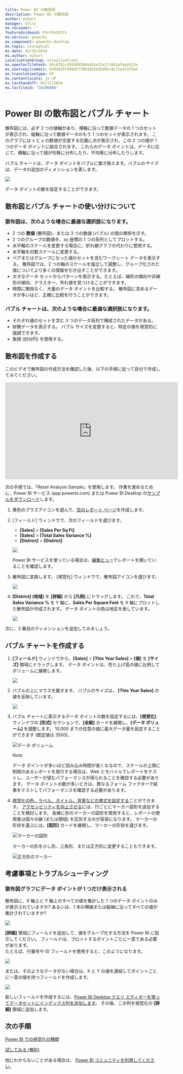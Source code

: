 ```yaml
---
title: Power BI の散布図
description: Power BI の散布図
author: mihart
manager: kfile
ms.reviewer: ''
featuredvideoid: PVcfPoVE3Ys
ms.service: powerbi
ms.component: powerbi-desktop
ms.topic: conceptual
ms.date: 02/28/2018
ms.author: mihart
LocalizationGroup: Visualizations
ms.openlocfilehash: b9c67b1c493d885b0a1b1a21e27c652afaaa513e
ms.sourcegitcommit: 638de55f996d177063561b36d95c8c71ea7af3ed
ms.translationtype: HT
ms.contentlocale: ja-JP
ms.lasthandoff: 05/17/2018
ms.locfileid: "34296988"
---
```

# <a name="scatter-charts-and-bubble-charts-in-power-bi"></a>Power BI の散布図とバブル チャート
散布図には、必ず 2 つの値軸があり、横軸に沿って数値データの 1 つのセットが表示され、縦軸に沿って数値データのもう 1 つのセットが表示されます。 このグラフには x と y の数値が交差する位置に点が表示され、この 2 つの値が 1 つのデータ ポイントに結合されます。 これらのデータ ポイントは、データに応じて、横軸に沿って値が均等に分布したり、不均等に分布したりします。

バブル チャートは、データ ポイントをバブルに置き換えます。バブルの*サイズ*は、データの追加のディメンションを表します。

![](media/power-bi-visualization-scatter/power-bi-bubble-chart.png)

データ ポイントの数を設定することができます。  

## <a name="when-to-use-a-scatter-chart-or-bubble-chart"></a>散布図とバブル チャートの使い分けについて
### <a name="scatter-charts-are-a-great-choice"></a>散布図は、次のような場合に最適な選択肢になります。
* 2 つの **数値** (散布図)、または 3 つの数値 (バブル) の間の関係を示す。
* 2 つのグループの数値を、xy 座標の 1 つの系列としてプロットする。
* 水平軸のスケールを変更する場合に、折れ線グラフの代わりに使用する。    
* 水平軸を対数スケールに変更する。
* ペアまたはグループになった値のセットを含むワークシート データを表示する。 散布図では、2 つの軸のスケールを独立して調整し、グループ化された値についてより多くの情報を引き出すことができます。
* 大きなデータ セットからパターンを表示する。たとえば、線形の傾向や非線形の傾向、クラスター、外れ値を見つけることができます。
* 時間に関係なく、大量のデータ ポイントを比較する。  散布図に含めるデータが多いほど、正確に比較を行うことができます。

### <a name="bubble-charts-are-a-great-choice"></a>バブル チャートは、次のような場合に最適な選択肢になります。
* それぞれ値のセットを含む 3 つのデータ系列で構成されたデータがある。
* 財務データを表示する。  バブル サイズを変更すると、特定の値を視覚的に強調できます。
* 象限 (四分円) を使用する。

## <a name="create-a-scatter-chart"></a>散布図を作成する
このビデオで散布図の作成方法を確認した後、以下の手順に従って自分で作成してみてください。

<iframe width="560" height="315" src="https://www.youtube.com/embed/PVcfPoVE3Ys?list=PL1N57mwBHtN0JFoKSR0n-tBkUJHeMP2cP" frameborder="0" allowfullscreen></iframe>


次の手順では、「Retail Analysis Sample」を使用します。 作業を進めるために、Power BI サービス (app.powerbi.com) または Power BI Desktop の[サンプルをダウンロード](sample-datasets.md)します。   

1. 黄色のプラスアイコンを選んで、[空のレポート ページ](power-bi-report-add-page.md)を作成します。
 
2. [フィールド] ウィンドウで、次のフィールドを選びます。
   - **[Sales]** > **[Sales Per Sq Ft]**
   - **[Sales]** > **[Total Sales Variance %]**
   - **[District]** > **[District]**

    ![](media/power-bi-visualization-scatter/power-bi-bar-chart.png)

    Power BI サービスを使っている場合は、[編集ビュー](service-interact-with-a-report-in-editing-view.md)でレポートを開いていることを確認します。

3. 散布図に変換します。 [視覚化] ウィンドウで、散布図アイコンを選びます。

   ![](media/power-bi-visualization-scatter/pbi_scatter_chart_icon.png)

4. **[District] \(地域)** を **[詳細]** から **[凡例]** にドラッグします。 これで、**Total Sales Variance %** を Y 軸に、**Sales Per Square Feet** を X 軸にプロットした散布図が作成されます。 データ ポイントの色は地区を表しています。

    ![](media/power-bi-visualization-scatter/power-bi-scatter.png)

次に、3 番目のディメンションを追加してみましょう。

## <a name="create-a-bubble-chart"></a>バブル チャートを作成する

1. **[フィールド]** ウィンドウから、**[Sales]** > **[This Year Sales]** > **[値]** を **[サイズ]** 領域にドラッグします。 データ ポイントは、売り上げ高の値に比例してボリュームに展開します。
   
   ![](media/power-bi-visualization-scatter/power-bi-bubble.png)

2. バブルの上にマウスを置きます。 バブルのサイズは、 **[This Year Sales]** の値を反映しています。
   
    ![](media/power-bi-visualization-scatter/pbi_scatter_chart_hover.png)

3. バブル チャートに表示するデータ ポイントの数を設定するには、**[視覚化]** ウィンドウの **[形式]** セクションで、**[全般]** カードを展開し、**[データ ボリューム]** を調整します。 10,000 までの任意の値に最大データ量を設定することができます (既定値は 3500)。

    ![データ ボリューム](media/power-bi-visualization-scatter/pbi_scatter_data_volume.png) 

   > [!NOTE]
   > データ ポイントが多いほど読み込み時間が長くなるので、スケールの上限に制限のあるレポートを発行する場合は、Web とモバイルでレポートをテストし、ユーザーが望むパフォーマンスが得られることを確認する必要があります。 データ ポイントの数が多いときは、異なるフォーム ファクターで結果をテストしてパフォーマンスを確認する必要があります。

4. [視覚化の色、ラベル、タイトル、背景などの書式を設定する](service-getting-started-with-color-formatting-and-axis-properties.md)ことができます。 [アクセシビリティを向上させる](desktop-accessibility.md)には、行ごとにマーカー図形を追加することを検討します。 各線に別のマーカーの図形を使用すると、レポートの使用者は個々の線 (または領域) を区別するのが容易になります。 マーカーの形状を選ぶには、**[図形]** カードを展開し、マーカーの形状を選びます。

      ![マーカーの図形](media/power-bi-visualization-scatter/pbi_scatter_marker.png)

   マーカーの形をひし形、三角形、または正方形に変更することもできます。

   ![正方形のマーカー](media/power-bi-visualization-scatter/pbi_scatter_chart_hover_square.png)


## <a name="considerations-and-troubleshooting"></a>考慮事項とトラブルシューティング

### <a name="your-scatter-chart-has-only-one-data-point"></a>**散布図グラフにデータ ポイントが 1 つだけ表示される**
散布図に、X 軸上と Y 軸上のすべての値を集計した 1 つのデータ ポイントのみが表示されていますか?  あるいは、1 本の横線または縦線に沿ってすべての値が集計されていますか?

![](media/power-bi-visualization-scatter/pbi_scatter_tshoot1.png)

**[詳細]** 領域にフィールドを追加して、値をグループ化する方法を Power BI に指示してください。 フィールドは、プロットするポイントごとに一意である必要があります。  
たとえば、行番号や ID フィールドを使用すると、このようになります。

![](media/power-bi-visualization-scatter/pbi_scatter_tshoot.png)

または、そのようなデータがない場合は、X と Y の値を連結してポイントごとに一意の値を持つフィールドを作成します。

![](media/power-bi-visualization-scatter/pbi_scatter_tshoot2.png)

新しいフィールドを作成するには、[Power BI Desktop クエリ エディターを使ってデータセットにインデックス列を追加します](desktop-add-custom-column.md)。  その後、この列を視覚化の **[詳細]** 領域に追加します。

## <a name="next-steps"></a>次の手順
 [Power BI での視覚化の種類](power-bi-visualization-types-for-reports-and-q-and-a.md)

[試してみる (無料)](https://powerbi.com/)  

他にわからないことがある場合は、 [Power BI コミュニティを利用してください](http://community.powerbi.com/)。

